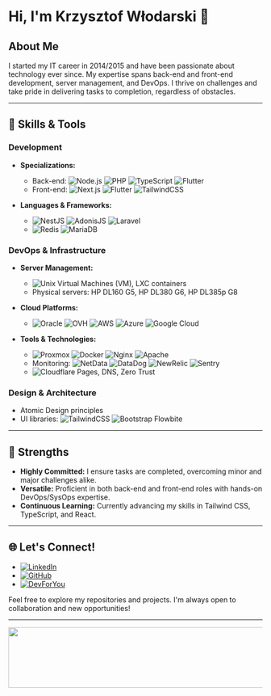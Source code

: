 # Hi, I'm Krzysztof Włodarski 👋

## About Me

I started my IT career in 2014/2015 and have been passionate about technology ever since. My expertise spans back-end and front-end development, server management, and DevOps. I thrive on challenges and take pride in delivering tasks to completion, regardless of obstacles.

---

## 🚀 Skills & Tools

### Development
- **Specializations:**
    - Back-end: ![Node.js](https://img.shields.io/badge/-Node.js-339933?style=flat-square&logo=Node.js&logoColor=white) ![PHP](https://img.shields.io/badge/-PHP-777BB4?style=flat-square&logo=php&logoColor=white) ![TypeScript](https://img.shields.io/badge/-TypeScript-3178C6?style=flat-square&logo=typescript&logoColor=white) ![Flutter](https://img.shields.io/badge/-Flutter-02569B?style=flat-square&logo=flutter&logoColor=white)
    - Front-end: ![Next.js](https://img.shields.io/badge/-Next.js-000000?style=flat-square&logo=next.js&logoColor=white) ![Flutter](https://img.shields.io/badge/-Flutter-02569B?style=flat-square&logo=flutter&logoColor=white) ![TailwindCSS](https://img.shields.io/badge/-TailwindCSS-06B6D4?style=flat-square&logo=tailwindcss&logoColor=white)

- **Languages & Frameworks:**
    - ![NestJS](https://img.shields.io/badge/-NestJS-E0234E?style=flat-square&logo=nestjs&logoColor=white) ![AdonisJS](https://img.shields.io/badge/-AdonisJS-220052?style=flat-square&logo=adonisjs&logoColor=white) ![Laravel](https://img.shields.io/badge/-Laravel-FF2D20?style=flat-square&logo=laravel&logoColor=white)
    - ![Redis](https://img.shields.io/badge/-Redis-DC382D?style=flat-square&logo=redis&logoColor=white) ![MariaDB](https://img.shields.io/badge/-MariaDB-003545?style=flat-square&logo=mariadb&logoColor=white)

### DevOps & Infrastructure
- **Server Management:**
    - ![Unix](https://img.shields.io/badge/-Unix-FCC624?style=flat-square&logo=linux&logoColor=black) Virtual Machines (VM), LXC containers
    - Physical servers: HP DL160 G5, HP DL380 G6, HP DL385p G8

- **Cloud Platforms:**
    - ![Oracle](https://img.shields.io/badge/-Oracle-F80000?style=flat-square&logo=oracle&logoColor=white) ![OVH](https://img.shields.io/badge/-OVH-123F6D?style=flat-square&logo=ovh&logoColor=white) ![AWS](https://img.shields.io/badge/-AWS-232F3E?style=flat-square&logo=amazon-aws&logoColor=white) ![Azure](https://img.shields.io/badge/-Azure-0078D4?style=flat-square&logo=microsoft-azure&logoColor=white) ![Google Cloud](https://img.shields.io/badge/-Google%20Cloud-4285F4?style=flat-square&logo=google-cloud&logoColor=white)

- **Tools & Technologies:**
    - ![Proxmox](https://img.shields.io/badge/-Proxmox-E57000?style=flat-square&logo=proxmox&logoColor=white) ![Docker](https://img.shields.io/badge/-Docker-2496ED?style=flat-square&logo=docker&logoColor=white) ![Nginx](https://img.shields.io/badge/-Nginx-009639?style=flat-square&logo=nginx&logoColor=white) ![Apache](https://img.shields.io/badge/-Apache-D22128?style=flat-square&logo=apache&logoColor=white)
    - Monitoring: ![NetData](https://img.shields.io/badge/-NetData-00C957?style=flat-square&logo=netdata&logoColor=white) ![DataDog](https://img.shields.io/badge/-Datadog-632CA6?style=flat-square&logo=datadog&logoColor=white) ![NewRelic](https://img.shields.io/badge/-New%20Relic-008C99?style=flat-square&logo=new-relic&logoColor=white) ![Sentry](https://img.shields.io/badge/-Sentry-362D59?style=flat-square&logo=sentry&logoColor=white)
    - ![Cloudflare](https://img.shields.io/badge/-Cloudflare-F38020?style=flat-square&logo=cloudflare&logoColor=white) Pages, DNS, Zero Trust

### Design & Architecture
- Atomic Design principles
- UI libraries: ![TailwindCSS](https://img.shields.io/badge/-TailwindCSS-06B6D4?style=flat-square&logo=tailwindcss&logoColor=white) ![Bootstrap](https://img.shields.io/badge/-Bootstrap-7952B3?style=flat-square&logo=bootstrap&logoColor=white) Flowbite

---

## 💪 Strengths

- **Highly Committed:** I ensure tasks are completed, overcoming minor and major challenges alike.
- **Versatile:** Proficient in both back-end and front-end roles with hands-on DevOps/SysOps expertise.
- **Continuous Learning:** Currently advancing my skills in Tailwind CSS, TypeScript, and React.

---

## 🌐 Let's Connect!
- [![LinkedIn](https://img.shields.io/badge/-LinkedIn-0A66C2?style=flat-square&logo=linkedin&logoColor=white)](https://www.linkedin.com/in/krzysztof-włodarski)
- [![GitHub](https://img.shields.io/badge/-GitHub-181717?style=flat-square&logo=github&logoColor=white)](https://github.com/Ziut3k-dev)
- [![DevForYou](https://img.shields.io/badge/-DevForYou-1A1A1A?style=flat-square&logo=dev.to&logoColor=white)](https://devforyou.pl)

Feel free to explore my repositories and projects. I'm always open to collaboration and new opportunities!

---

<a href="https://github.com/devxb/gitanimals">
  <img
    src="https://render.gitanimals.org/lines/Ziut3k-dev?pet-id=656806623466603709"
    width="600"
    height="120"
  />
</a>

